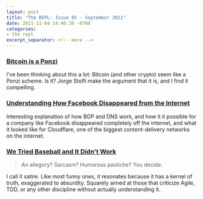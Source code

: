 ```yaml
---
layout: post
title: "The REPL: Issue 85 - September 2021"
date: 2021-11-04 14:46:39 -0700
categories:
- the repl
excerpt_separator: <!-- more -->
---
```


### [Bitcoin is a Ponzi][1]

I've been thinking about this a lot: Bitcoin (and other crypto) seem like a Ponzi scheme. Is it? Jorge Stolfi make the argument that it is, and I find it compelling.

### [Understanding How Facebook Disappeared from the Internet][2]

Interesting explanation of how BGP and DNS work, and how it it possible for a company like Facebook disappeared completely off the internet, and what it looked like for Cloudflare, one of the biggest content-delivery networks on the internet.

### [We Tried Baseball and It Didn't Work][3]

> An allegory? Sarcasm? Humorous pastiche? You decide.

I call it satire. Like most funny ones, it resonates because it has a kernel of truth, exaggerated to absurdity. Squarely aimed at those that criticize Agile, TDD, or any other discipline without actually understanding it.

[1]: https://ic.unicamp.br/~stolfi/bitcoin/2020-12-31-bitcoin-ponzi.html
[2]: https://blog.cloudflare.com/october-2021-facebook-outage/
[3]: https://ronjeffries.com/xprog/articles/jatbaseball/
